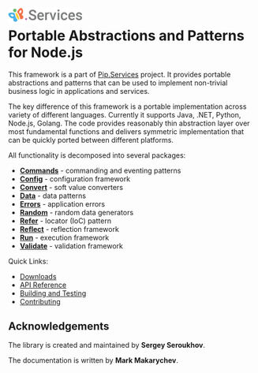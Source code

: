 # <img src="https://github.com/pip-services/pip-services/raw/master/design/Logo.png" alt="Pip.Services Logo" style="max-width:30%"> <br/> Portable Abstractions and Patterns for Node.js

This framework is a part of [Pip.Services](https://github.com/pip-services/pip-services) project.
It provides portable abstractions and  patterns that can be used to implement non-trivial business logic in applications and services.

The key difference of this framework is a portable implementation across variety of different languages. 
Currently it supports Java, .NET, Python, Node.js, Golang. The code provides reasonably thin abstraction layer 
over most fundamental functions and delivers symmetric implementation that can be quickly ported between different platforms.

All functionality is decomposed into several packages:

- [**Commands**](https://rawgit.com/pip-services-node/pip-services-commons-node/master/doc/api/modules/commands.html) - commanding and eventing patterns
- [**Config**](https://rawgit.com/pip-services-node/pip-services-commons-node/master/doc/api/modules/config.html) - configuration framework
- [**Convert**](https://rawgit.com/pip-services-node/pip-services-commons-node/master/doc/api/modules/convert.html) - soft value converters
- [**Data**](https://rawgit.com/pip-services-node/pip-services-commons-node/master/doc/api/modules/data.html) - data patterns
- [**Errors**](https://rawgit.com/pip-services-node/pip-services-commons-node/master/doc/api/modules/errors.html) - application errors
- [**Random**](https://rawgit.com/pip-services-node/pip-services-commons-node/master/doc/api/modules/random.html) - random data generators
- [**Refer**](https://rawgit.com/pip-services-node/pip-services-commons-node/master/doc/api/modules/refer.html) - locator (IoC) pattern
- [**Reflect**](https://rawgit.com/pip-services-node/pip-services-commons-node/master/doc/api/modules/reflect.html) - reflection framework
- [**Run**](https://rawgit.com/pip-services-node/pip-services-commons-node/master/doc/api/modules/run.html) - execution framework
- [**Validate**](https://rawgit.com/pip-services-node/pip-services-commons-node/master/doc/api/modules/validate.html) - validation framework

Quick Links:

* [Downloads](https://github.com/pip-services-node/pip-services-commons-node/blob/master/doc/Downloads.md)
* [API Reference](https://rawgit.com/pip-services-node/pip-services-commons-node/master/doc/api/globals.html)
* [Building and Testing](https://github.com/pip-services-node/pip-services-commons-node/blob/master/doc/Development.md)
* [Contributing](https://github.com/pip-services-node/pip-services-commons-node/blob/master/doc/Development.md/#contrib)

## Acknowledgements

The library is created and maintained by **Sergey Seroukhov**.

The documentation is written by **Mark Makarychev**.
